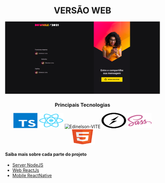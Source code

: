 <div align='center'>

# VERSÃO WEB

<img src='./web-version.png' alt='projeto web da nlw heat'>

</div>

<div align='center'>

### Principais Tecnologias

   <img alt="Edinelson-Ts" height="50" width="80" src="https://raw.githubusercontent.com/devicons/devicon/master/icons/typescript/typescript-original.svg">
  
   <img alt="Edinelson-React" height="50" width="80" src="https://raw.githubusercontent.com/devicons/devicon/master/icons/react/react-original.svg">

   <img alt="Edinelson-VITE" height="50" width="50" src="https://avatars.githubusercontent.com/u/65625612?s=200&v=4">
   
   <img alt="Edinelson-SOCKET-IO" height="50" width="80" src="https://raw.githubusercontent.com/devicons/devicon/master/icons/socketio/socketio-original.svg">

   <img alt="Edinelson-SASS" height="50" width="80" src="https://raw.githubusercontent.com/devicons/devicon/master/icons/sass/sass-original.svg">

   <img alt="Edinelson-HTML" height="50" width="80" src="https://raw.githubusercontent.com/devicons/devicon/master/icons/html5/html5-original.svg">

</div>

#### Saiba mais sobre cada parte do projeto

-   [Server NodeJS](https://github.com/edinelsonslima/NLW/tree/master/nlw-heat/server)
-   [Web ReactJs](https://github.com/edinelsonslima/NLW/tree/master/nlw-heat/web)
-   [Mobile ReactNative](https://github.com/edinelsonslima/NLW/tree/master/nlw-heat/mobile)
